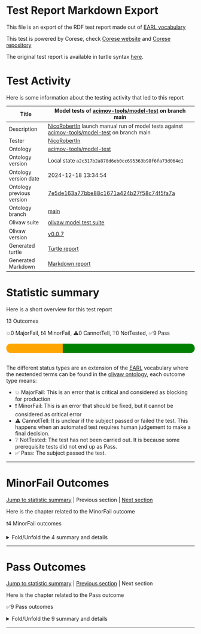 # Test Report Markdown Export

This file is an export of the RDF test report made out of [EARL vocabulary](https://www.w3.org/TR/EARL10/)

This test is powered by Corese, check [Corese website](https://project.inria.fr/corese/) and [Corese repository](https://github.com/Wimmics/corese)

The original test report is available in turtle syntax [here](./model-test-manual-NicoRobertIn-2024-12-18T13-34-56.ttl).

# Test Activity

Here is some information about the testing activity that led to this report

|Title|Model&#32;tests&#32;of&#32;[acimov-tools/model-test](https://github.com/acimov-tools/model-test)&#32;on&#32;branch&#32;main|
|--|--|
|Description|[NicoRobertIn](https://github.com/NicoRobertIn)&#32;launch&#32;manual&#32;run&#32;of&#32;model&#32;tests&#32;against&#32;[acimov-tools/model-test](https://github.com/acimov-tools/model-test)&#32;on&#32;branch&#32;main|
|Tester|[NicoRobertIn](https://github.com/NicoRobertIn)|
|Ontology|[acimov-tools/model-test](https://github.com/acimov-tools/model-test)|
|Ontology version|Local state `a2c317b2a870d6eb0cc695363b98f6fa73d064e1`|
|Ontology version date|2024-12-18 13:34:54|
|Ontology previous version|[7e5de163a77bbe88c1671a424b27f58c74f5fa7a](https://github.com/acimov-tools/model-test/tree/7e5de163a77bbe88c1671a424b27f58c74f5fa7a)|
|Ontology branch|[main](https://github.com/acimov-tools/model-test/tree/main)|
|Olivaw suite|[olivaw model test suite](https://github.com/Wimmics/olivaw/blob/v0.0.7/olivaw/test/model/suite.py)|
|Olivaw version|[v0.0.7](https://pypi.org/project/olivaw/0.0.7)|
|Generated turtle|[Turtle report](./model-test-manual-NicoRobertIn-2024-12-18T13-34-56.ttl)|
|Generated Markdown|[Markdown report](./model-test-manual-NicoRobertIn-2024-12-18T13-34-56.md)|

# Statistic summary

Here is a short overview for this test report

13 Outcomes

:boom:0 MajorFail, :exclamation:4 MinorFail, :warning:0 CannotTell, :grey_question:0 NotTested, :white_check_mark:9 Pass

<div  style="border-radius: 12px; height: 25px; overflow: hidden"><img src="../assets/red.png" width="0%" height="25px"/><img src="../assets/orange.png" width="30%" height="25px"/><img src="../assets/grey.png" width="0%" height="25px"/><img src="../assets/white.png" width="0%" height="25px"/><img src="../assets/green.png" width="70%" height="25px"/></div>

<br/>

The different status types are an extension of the [EARL](https://www.w3.org/TR/EARL10-Schema/) vocabulary where the nextended terms can be found in the [olivaw ontology](https://ns.inria.fr/olivaw#), each outcome type means:
* :boom: MajorFail: This is an error that is critical and considered as blocking for production
* :exclamation: MinorFail: This is an error that should be fixed, but it cannot be considered as critical error
* :warning: CannotTell: It is unclear if the subject passed or failed the test. This happens when an automated test requires human judgement to make a final decision.
* :grey_question: NotTested:  The test has not been carried out. It is because some prerequisite tests did not end up as Pass.
* :white_check_mark: Pass: The subject passed the test.

***


# MinorFail Outcomes

[Jump to statistic summary](#statistic-summary)	|	Previous section	|	[Next section](#pass-outcomes)

Here is the chapter related to the MinorFail outcome

:exclamation:4 MinorFail outcomes

<details>
<summary>Fold/Unfold the 4 summary and details</summary>

## MinorFail Outcomes Summary

:exclamation:4 MinorFail outcomes

|*Jump*|*Number*|*Status*|*Subject*|*Criterion*|*Title*|*Link*|
|------|--------|--------|---------|-----------|-------|------|
|[Chapter top](#minorfail-outcomes)|<div id="summary-MinorFail-1">1/4</div>|:exclamation:MinorFail|`module-src-munc`|[profile-compatibility](https://ns.inria.fr/olivaw#profile-compatibility)|OWL EL Profile incompatible|[Jump](#minorfail-outcome-number-1)|
|[Chapter top](#minorfail-outcomes)|<div id="summary-MinorFail-2">2/4</div>|:exclamation:MinorFail|`module-src-munc`|[profile-compatibility](https://ns.inria.fr/olivaw#profile-compatibility)|OWL QL Profile incompatible|[Jump](#minorfail-outcome-number-2)|
|[Chapter top](#minorfail-outcomes)|<div id="summary-MinorFail-3">3/4</div>|:exclamation:MinorFail|`module-src-munc`|[profile-compatibility](https://ns.inria.fr/olivaw#profile-compatibility)|OWL RL Profile incompatible|[Jump](#minorfail-outcome-number-3)|
|[Chapter top](#minorfail-outcomes)|<div id="summary-MinorFail-4">4/4</div>|:exclamation:MinorFail|`module-src-munc`|[term-referencing](https://ns.inria.fr/olivaw#term-referencing)|Term not referenced to a module|[Jump](#minorfail-outcome-number-4)|

***

## MinorFail Outcomes Details

This subchapter gives more details to the :exclamation:MinorFail outcomes

### MinorFail Outcome number 1

[Jump to summary definition](#summary-MinorFail-1)	|	Previous MinorFail outcome	|	[Next MinorFail outcome](#minorfail-outcome-number-2)

:exclamation:MinorFail outcome
#### Subject detail
|Name|module-src-munc|
|----|----|
|Title|Standalone&#32;module&#32;src/munc.ttl&#32;from&#32;branch&#32;main|
|Composition|- [Module munc](https://github.com/acimov-tools/model-test/blob/main/src/munc.ttl)|

#### Criterion detail
|Identifier|[profile-compatibility](https://ns.inria.fr/olivaw#profile-compatibility)|
|----|----|
|Title|Profile&#32;compatibility&#32;test|
|Description|A&#32;test&#32;meant&#32;to&#32;check&#32;whether&#32;the&#32;test&#32;subject&#32;is&#32;compatible&#32;with&#32;a&#32;profile&#32;or&#32;not,&#32;and&#32;if&#32;it&#32;is&#32;not,&#32;why.|

#### Outcome Detail
|Jump|Type|:exclamation:MinorFail|
|----|----|----|
|[Section top](#minorfail-outcome-number-1)|Identifier|`owl-el-profile-error`|
|[Section top](#minorfail-outcome-number-1)|Title|OWL&#32;EL&#32;Profile&#32;incompatible|
|[Section top](#minorfail-outcome-number-1)|Description|Statement&#32;not&#32;supported|
|[Section top](#minorfail-outcome-number-1)|Pointer|<pre lang="Turtle"><code>munc:hasFullTranslation&#32;a&#32;owl:ReflexiveProperty,  &#10; &#32; &#32; &#32; &#32; &#32; &#32; &#32; &#32;owl:SymmetricProperty,  &#10; &#32; &#32; &#32; &#32; &#32; &#32; &#32; &#32;owl:TransitiveProperty&#32;;  &#10; &#32; &#32; &#32; &#32;rdfs:label&#32; &#34;hasFullTranslation&#34;@en&#32;;  &#10; &#32; &#32; &#32; &#32;rdfs:domain&#32;munc:UncertaintyApproach&#32;;  &#10; &#32; &#32; &#32; &#32;rdfs:range&#32;munc:UncertaintyApproach&#32;;  &#10; &#32; &#32; &#32; &#32;rdfs:subPropertyOf&#32;munc:hasIdealTranslation&#32;.</code></pre>|

***
### MinorFail Outcome number 2

[Jump to summary definition](#summary-MinorFail-2)	|	[Previous MinorFail outcome](#minorfail-outcome-number-1)	|	[Next MinorFail outcome](#minorfail-outcome-number-3)

:exclamation:MinorFail outcome
#### Subject detail
|Name|module-src-munc|
|----|----|
|Title|Standalone&#32;module&#32;src/munc.ttl&#32;from&#32;branch&#32;main|
|Composition|- [Module munc](https://github.com/acimov-tools/model-test/blob/main/src/munc.ttl)|

#### Criterion detail
|Identifier|[profile-compatibility](https://ns.inria.fr/olivaw#profile-compatibility)|
|----|----|
|Title|Profile&#32;compatibility&#32;test|
|Description|A&#32;test&#32;meant&#32;to&#32;check&#32;whether&#32;the&#32;test&#32;subject&#32;is&#32;compatible&#32;with&#32;a&#32;profile&#32;or&#32;not,&#32;and&#32;if&#32;it&#32;is&#32;not,&#32;why.|

#### Outcome Detail
|Jump|Type|:exclamation:MinorFail|
|----|----|----|
|[Section top](#minorfail-outcome-number-2)|Identifier|`owl-ql-profile-error`|
|[Section top](#minorfail-outcome-number-2)|Title|OWL&#32;QL&#32;Profile&#32;incompatible|
|[Section top](#minorfail-outcome-number-2)|Description|Statement&#32;not&#32;supported|
|[Section top](#minorfail-outcome-number-2)|Pointer|<pre lang="Turtle"><code>munc:hasFullTranslation&#32;a&#32;owl:ReflexiveProperty,  &#10; &#32; &#32; &#32; &#32; &#32; &#32; &#32; &#32;owl:SymmetricProperty,  &#10; &#32; &#32; &#32; &#32; &#32; &#32; &#32; &#32;owl:TransitiveProperty&#32;;  &#10; &#32; &#32; &#32; &#32;rdfs:label&#32; &#34;hasFullTranslation&#34;@en&#32;;  &#10; &#32; &#32; &#32; &#32;rdfs:domain&#32;munc:UncertaintyApproach&#32;;  &#10; &#32; &#32; &#32; &#32;rdfs:range&#32;munc:UncertaintyApproach&#32;;  &#10; &#32; &#32; &#32; &#32;rdfs:subPropertyOf&#32;munc:hasIdealTranslation&#32;.</code></pre>|

***
### MinorFail Outcome number 3

[Jump to summary definition](#summary-MinorFail-3)	|	[Previous MinorFail outcome](#minorfail-outcome-number-2)	|	[Next MinorFail outcome](#minorfail-outcome-number-4)

:exclamation:MinorFail outcome
#### Subject detail
|Name|module-src-munc|
|----|----|
|Title|Standalone&#32;module&#32;src/munc.ttl&#32;from&#32;branch&#32;main|
|Composition|- [Module munc](https://github.com/acimov-tools/model-test/blob/main/src/munc.ttl)|

#### Criterion detail
|Identifier|[profile-compatibility](https://ns.inria.fr/olivaw#profile-compatibility)|
|----|----|
|Title|Profile&#32;compatibility&#32;test|
|Description|A&#32;test&#32;meant&#32;to&#32;check&#32;whether&#32;the&#32;test&#32;subject&#32;is&#32;compatible&#32;with&#32;a&#32;profile&#32;or&#32;not,&#32;and&#32;if&#32;it&#32;is&#32;not,&#32;why.|

#### Outcome Detail
|Jump|Type|:exclamation:MinorFail|
|----|----|----|
|[Section top](#minorfail-outcome-number-3)|Identifier|`owl-rl-profile-error`|
|[Section top](#minorfail-outcome-number-3)|Title|OWL&#32;RL&#32;Profile&#32;incompatible|
|[Section top](#minorfail-outcome-number-3)|Description|Statement&#32;not&#32;supported|
|[Section top](#minorfail-outcome-number-3)|Pointer|<pre lang="Turtle"><code>munc:hasFullTranslation&#32;a&#32;owl:ReflexiveProperty,  &#10; &#32; &#32; &#32; &#32; &#32; &#32; &#32; &#32;owl:SymmetricProperty,  &#10; &#32; &#32; &#32; &#32; &#32; &#32; &#32; &#32;owl:TransitiveProperty&#32;;  &#10; &#32; &#32; &#32; &#32;rdfs:label&#32; &#34;hasFullTranslation&#34;@en&#32;;  &#10; &#32; &#32; &#32; &#32;rdfs:domain&#32;munc:UncertaintyApproach&#32;;  &#10; &#32; &#32; &#32; &#32;rdfs:range&#32;munc:UncertaintyApproach&#32;;  &#10; &#32; &#32; &#32; &#32;rdfs:subPropertyOf&#32;munc:hasIdealTranslation&#32;.</code></pre>|

***
### MinorFail Outcome number 4

[Jump to summary definition](#summary-MinorFail-4)	|	[Previous MinorFail outcome](#minorfail-outcome-number-3)	|	Next MinorFail outcome

:exclamation:MinorFail outcome
#### Subject detail
|Name|module-src-munc|
|----|----|
|Title|Standalone&#32;module&#32;src/munc.ttl&#32;from&#32;branch&#32;main|
|Composition|- [Module munc](https://github.com/acimov-tools/model-test/blob/main/src/munc.ttl)|

#### Criterion detail
|Identifier|[term-referencing](https://ns.inria.fr/olivaw#term-referencing)|
|----|----|
|Title|Term&#32;referencing&#32;test|
|Description|A&#32;test&#32;case&#32;from&#32;the&#32;Best&#32;Practices&#32;tests&#32;checking&#32;if&#32;each&#32;term&#32;of&#32;the&#32;test&#32;subject&#32;is&#32;referenced&#32;to&#32;a&#32;module&#32;through&#32;a&#32;rdfs:isDefinedBy&#32;property.|

#### Outcome Detail
|Jump|Type|:exclamation:MinorFail|
|----|----|----|
|[Section top](#minorfail-outcome-number-4)|Identifier|`no-reference-module`|
|[Section top](#minorfail-outcome-number-4)|Title|Term&#32;not&#32;referenced&#32;to&#32;a&#32;module|
|[Section top](#minorfail-outcome-number-4)|Description|Subject&#32;terms&#32;not&#32;linked&#32;to&#32;a&#32;module&#32;by&#32;a&#32;rdfs:isDefinedBy&#32;property|
|[Section top](#minorfail-outcome-number-4)|Pointer|<pre lang="Turtle"><code>:UncertaintyOperation&#32;a&#32;owl:Class&#32;;  &#10; &#32; &#32; &#32; &#32;rdfs:label&#32; &#34;Uncertainty&#32;Operation&#34;@en&#32;;  &#10; &#32; &#32; &#32; &#32;rdfs:comment&#32; &#34;The&#32;Calculus&#32;to&#32;apply&#32;on&#32;the&#32;Values&#32;of&#32;a&#32;defined&#32;Uncertainty...&#34; &#32;.</code></pre>|
|[Section top](#minorfail-outcome-number-4)|Pointer|<pre lang="Turtle"><code>:UncertaintyValue&#32;a&#32;owl:Class&#32;;  &#10; &#32; &#32; &#32; &#32;rdfs:label&#32; &#34;Uncertainty&#32;Value&#34;@en&#32;;  &#10; &#32; &#32; &#32; &#32;rdfs:comment&#32; &#34;For&#32;each&#32;Uncertainty&#32;Feature,&#32;exists&#32;(when&#32;declared)&#32;a&#32;corre...&#34; &#32;.</code></pre>|
|[Section top](#minorfail-outcome-number-4)|Pointer|<pre lang="Turtle"><code>:Meta&#32;a&#32;owl:Class&#32;;  &#10; &#32; &#32; &#32; &#32;rdfs:label&#32; &#34;Meta&#34;@en&#32;;  &#10; &#32; &#32; &#32; &#32;rdfs:comment&#32; &#34;The&#32;metadata&#32;associated&#32;to&#32;a&#32;Sentence&#32;in&#32;a&#32;certain&#32;World&#32;(Co...&#34; &#32;.</code></pre>|
|[Section top](#minorfail-outcome-number-4)|Pointer|<pre lang="Turtle"><code>:Sentence&#32;a&#32;owl:Class&#32;;  &#10; &#32; &#32; &#32; &#32;rdfs:label&#32; &#34;Sentence&#34;@en&#32;;  &#10; &#32; &#32; &#32; &#32;rdfs:comment&#32; &#34;The&#32;Sentence&#32;(Triple,&#32;Graph,&#32;Graph&#32;Pattern)&#32;to&#32;which&#32;Meta&#32;is...&#34; &#32;.</code></pre>|
|[Section top](#minorfail-outcome-number-4)|Pointer|<pre lang="Turtle"><code>:Uncertainty&#32;a&#32;owl:Class&#32;;  &#10; &#32; &#32; &#32; &#32;rdfs:label&#32; &#34;Uncertainty&#34;@en&#32;;  &#10; &#32; &#32; &#32; &#32;rdfs:comment&#32; &#34;A&#32;subclass&#32;of&#32;Meta,&#32;it&#32;enables&#32;annotating&#32;the&#32;Sentence&#32;assoc...&#34; &#32;;  &#10; &#32; &#32; &#32; &#32;rdfs:subClassOf&#32;:Meta&#32;.</code></pre>|
|[Section top](#minorfail-outcome-number-4)|Pointer|<pre lang="Turtle"><code>:World&#32;a&#32;owl:Class&#32;;  &#10; &#32; &#32; &#32; &#32;rdfs:label&#32; &#34;World&#34;@en&#32;;  &#10; &#32; &#32; &#32; &#32;rdfs:comment&#32; &#34;The&#32;context&#32;(Graph,&#32;Default&#32;Graph,&#32;etc.)&#32;in&#32;which&#32;the&#32;Senten...&#34; &#32;.</code></pre>|
|[Section top](#minorfail-outcome-number-4)|Pointer|<pre lang="Turtle"><code>:UncertaintyApproach&#32;a&#32;owl:Class&#32;;  &#10; &#32; &#32; &#32; &#32;rdfs:label&#32; &#34;Uncertainty&#32;Approach&#34;@en&#32;;  &#10; &#32; &#32; &#32; &#32;rdfs:comment&#32; &#34;Individuals&#32;of&#32;this&#32;class&#32;represent&#32;uncertainty&#32;approaches,&#32;...&#34; &#32;.</code></pre>|
|[Section top](#minorfail-outcome-number-4)|Pointer|<pre lang="Turtle"><code>:TranslationFunction&#32;a&#32;owl:Class&#32;;  &#10; &#32; &#32; &#32; &#32;rdfs:label&#32; &#34;Translation&#32;Function&#34;@en&#32;;  &#10; &#32; &#32; &#32; &#32;rdfs:comment&#32; &#34;Individuals&#32;of&#32;this&#32;class&#32;are&#32;LDScript&#32;functions&#32;enabling&#32;tr...&#34; &#32;.</code></pre>|
|[Section top](#minorfail-outcome-number-4)|Pointer|<pre lang="Turtle"><code>:uncertaintyOperator&#32;a&#32;owl:ObjectProperty&#32;;  &#10; &#32; &#32; &#32; &#32;rdfs:label&#32; &#34;uncertaintyOperator&#34;@en&#32;;  &#10; &#32; &#32; &#32; &#32;rdfs:comment&#32; &#34;Each&#32;Uncertainty&#32;approach&#32;has&#32;its&#32;own&#32;logic&#32;to&#32;reason&#32;over&#32;m...&#34; &#32;;  &#10; &#32; &#32; &#32; &#32;rdfs:domain&#32;:uncertaintyFeature&#32;;  &#10; &#32; &#32; &#32; &#32;rdfs:range&#32;:UncertaintyOperation&#32;.</code></pre>|
|[Section top](#minorfail-outcome-number-4)|Pointer|<pre lang="Turtle"><code>:uncertaintyFeature&#32;a&#32;owl:ObjectProperty&#32;;  &#10; &#32; &#32; &#32; &#32;rdfs:label&#32; &#34;uncertaintyFeature&#34;@en&#32;;  &#10; &#32; &#32; &#32; &#32;rdfs:comment&#32; &#34;Each&#32;Uncertainty&#32;approach&#32;has&#32;some&#32;features,&#32;which&#32;can&#32;be&#32;me...&#34; &#32;;  &#10; &#32; &#32; &#32; &#32;rdfs:domain&#32;:Uncertainty&#32;;  &#10; &#32; &#32; &#32; &#32;rdfs:range&#32;:UncertaintyValue&#32;.</code></pre>|
|[Section top](#minorfail-outcome-number-4)|Pointer|<pre lang="Turtle"><code>:hasMeta&#32;a&#32;owl:ObjectProperty&#32;;  &#10; &#32; &#32; &#32; &#32;rdfs:label&#32; &#34;hasMeta&#34;@en&#32;;  &#10; &#32; &#32; &#32; &#32;rdfs:domain&#32;:Sentence,  &#10; &#32; &#32; &#32; &#32; &#32; &#32; &#32; &#32;:World&#32;;  &#10; &#32; &#32; &#32; &#32;rdfs:range&#32;:Meta&#32;.</code></pre>|
|[Section top](#minorfail-outcome-number-4)|Pointer|<pre lang="Turtle"><code>:hasUncertaintyApproach&#32;a&#32;owl:ObjectProperty&#32;;  &#10; &#32; &#32; &#32; &#32;rdfs:label&#32; &#34;hasUncertaintyApproach&#34;@en&#32;;  &#10; &#32; &#32; &#32; &#32;rdfs:domain&#32;:Uncertainty&#32;;  &#10; &#32; &#32; &#32; &#32;rdfs:range&#32;:UncertaintyApproach&#32;.</code></pre>|
|[Section top](#minorfail-outcome-number-4)|Pointer|<pre lang="Turtle"><code>:hasUncertaintyFeature&#32;a&#32;owl:ObjectProperty&#32;;  &#10; &#32; &#32; &#32; &#32;rdfs:label&#32; &#34;hasUncertaintyFeature&#34;@en&#32;;  &#10; &#32; &#32; &#32; &#32;rdfs:domain&#32;:UncertaintyApproach&#32;;  &#10; &#32; &#32; &#32; &#32;rdfs:range&#32;:uncertaintyFeature&#32;.</code></pre>|
|[Section top](#minorfail-outcome-number-4)|Pointer|<pre lang="Turtle"><code>:hasUncertaintyOperator&#32;a&#32;owl:ObjectProperty&#32;;  &#10; &#32; &#32; &#32; &#32;rdfs:label&#32; &#34;hasUncertaintyOperator&#34;@en&#32;;  &#10; &#32; &#32; &#32; &#32;rdfs:domain&#32;:UncertaintyApproach&#32;;  &#10; &#32; &#32; &#32; &#32;rdfs:range&#32;:uncertaintyOperator&#32;.</code></pre>|
|[Section top](#minorfail-outcome-number-4)|Pointer|<pre lang="Turtle"><code>:statedIn&#32;a&#32;owl:ObjectProperty&#32;;  &#10; &#32; &#32; &#32; &#32;rdfs:label&#32; &#34;statedIn&#34;@en&#32;;  &#10; &#32; &#32; &#32; &#32;rdfs:domain&#32;:Sentence&#32;;  &#10; &#32; &#32; &#32; &#32;rdfs:range&#32;:World&#32;.</code></pre>|
|[Section top](#minorfail-outcome-number-4)|Pointer|<pre lang="Turtle"><code>:translateFrom&#32;a&#32;owl:ObjectProperty&#32;;  &#10; &#32; &#32; &#32; &#32;rdfs:label&#32; &#34;translateFrom&#34;@en&#32;;  &#10; &#32; &#32; &#32; &#32;rdfs:domain&#32;:TranslationFunction&#32;;  &#10; &#32; &#32; &#32; &#32;rdfs:range&#32;:UncertaintyApproach&#32;.</code></pre>|
|[Section top](#minorfail-outcome-number-4)|Pointer|<pre lang="Turtle"><code>:translateTo&#32;a&#32;owl:ObjectProperty&#32;;  &#10; &#32; &#32; &#32; &#32;rdfs:label&#32; &#34;translateFrom&#34;@en&#32;;  &#10; &#32; &#32; &#32; &#32;rdfs:domain&#32;:TranslationFunction&#32;;  &#10; &#32; &#32; &#32; &#32;rdfs:range&#32;:UncertaintyApproach&#32;.</code></pre>|
|[Section top](#minorfail-outcome-number-4)|Pointer|<pre lang="Turtle"><code>:hasTranslation&#32;a&#32;owl:ObjectProperty&#32;;  &#10; &#32; &#32; &#32; &#32;rdfs:label&#32; &#34;hasTranslation&#34;@en&#32;;  &#10; &#32; &#32; &#32; &#32;rdfs:domain&#32;:UncertaintyApproach&#32;;  &#10; &#32; &#32; &#32; &#32;rdfs:range&#32;:UncertaintyApproach&#32;.</code></pre>|
|[Section top](#minorfail-outcome-number-4)|Pointer|<pre lang="Turtle"><code>:hasIdealTranslation&#32;a&#32;owl:ObjectProperty&#32;;  &#10; &#32; &#32; &#32; &#32;rdfs:label&#32; &#34;hasIdealTranslation&#34;@en&#32;;  &#10; &#32; &#32; &#32; &#32;rdfs:domain&#32;:UncertaintyApproach&#32;;  &#10; &#32; &#32; &#32; &#32;rdfs:range&#32;:UncertaintyApproach&#32;;  &#10; &#32; &#32; &#32; &#32;rdfs:subPropertyOf&#32;:hasTranslation&#32;.</code></pre>|
|[Section top](#minorfail-outcome-number-4)|Pointer|<pre lang="Turtle"><code>:hasFullTranslation&#32;a&#32;owl:ReflexiveProperty,  &#10; &#32; &#32; &#32; &#32; &#32; &#32; &#32; &#32;owl:SymmetricProperty,  &#10; &#32; &#32; &#32; &#32; &#32; &#32; &#32; &#32;owl:TransitiveProperty&#32;;  &#10; &#32; &#32; &#32; &#32;rdfs:label&#32; &#34;hasFullTranslation&#34;@en&#32;;  &#10; &#32; &#32; &#32; &#32;rdfs:domain&#32;:UncertaintyApproach&#32;;  &#10; &#32; &#32; &#32; &#32;rdfs:range&#32;:UncertaintyApproach&#32;;  &#10; &#32; &#32; &#32; &#32;rdfs:subPropertyOf&#32;:hasIdealTranslation&#32;.</code></pre>|

***

</details>

***


# Pass Outcomes

[Jump to statistic summary](#statistic-summary)	|	[Previous section](#minorfail-outcomes)	|	Next section

Here is the chapter related to the Pass outcome

:white_check_mark:9 Pass outcomes

<details>
<summary>Fold/Unfold the 9 summary and details</summary>

## Pass Outcomes Summary

:white_check_mark:9 Pass outcomes

|*Jump*|*Number*|*Status*|*Subject*|*Criterion*|*Title*|*Link*|
|------|--------|--------|---------|-----------|-------|------|
|[Chapter top](#pass-outcomes)|<div id="summary-Pass-1">1/9</div>|:white_check_mark:Pass|`module-src-munc`|[domain-and-range-referencing](https://ns.inria.fr/olivaw#domain-and-range-referencing)|Domains properly defined|[Jump](#pass-outcome-number-1)|
|[Chapter top](#pass-outcomes)|<div id="summary-Pass-2">2/9</div>|:white_check_mark:Pass|`module-src-munc`|[domain-and-range-referencing](https://ns.inria.fr/olivaw#domain-and-range-referencing)|Ranges properly defined|[Jump](#pass-outcome-number-2)|
|[Chapter top](#pass-outcomes)|<div id="summary-Pass-3">3/9</div>|:white_check_mark:Pass|`module-src-munc`|[labeled-terms](https://ns.inria.fr/olivaw#labeled-terms)|All terms labeled|[Jump](#pass-outcome-number-3)|
|[Chapter top](#pass-outcomes)|<div id="summary-Pass-4">4/9</div>|:white_check_mark:Pass|`module-src-munc`|[owl-rl-constraint](https://ns.inria.fr/olivaw#owl-rl-constraint)|OWL RL consistent|[Jump](#pass-outcome-number-4)|
|[Chapter top](#pass-outcomes)|<div id="summary-Pass-5">5/9</div>|:white_check_mark:Pass|`module-src-munc`|[proper-extension-predicate](https://ns.inria.fr/olivaw#proper-extension-predicate)|No class subproperty|[Jump](#pass-outcome-number-5)|
|[Chapter top](#pass-outcomes)|<div id="summary-Pass-6">6/9</div>|:white_check_mark:Pass|`module-src-munc`|[proper-extension-predicate](https://ns.inria.fr/olivaw#proper-extension-predicate)|No property subclass|[Jump](#pass-outcome-number-6)|
|[Chapter top](#pass-outcomes)|<div id="summary-Pass-7">7/9</div>|:white_check_mark:Pass|`module-src-munc`|[proper-extension-predicate](https://ns.inria.fr/olivaw#proper-extension-predicate)|No subclass of property|[Jump](#pass-outcome-number-7)|
|[Chapter top](#pass-outcomes)|<div id="summary-Pass-8">8/9</div>|:white_check_mark:Pass|`module-src-munc`|[proper-extension-predicate](https://ns.inria.fr/olivaw#proper-extension-predicate)|No subproperty of class|[Jump](#pass-outcome-number-8)|
|[Chapter top](#pass-outcomes)|<div id="summary-Pass-9">9/9</div>|:white_check_mark:Pass|`module-src-munc`|[terms-differenciation](https://ns.inria.fr/olivaw#terms-differenciation)|Terms differenciated enough|[Jump](#pass-outcome-number-9)|

***

## Pass Outcomes Details

This subchapter gives more details to the :white_check_mark:Pass outcomes

### Pass Outcome number 1

[Jump to summary definition](#summary-Pass-1)	|	Previous Pass outcome	|	[Next Pass outcome](#pass-outcome-number-2)

:white_check_mark:Pass outcome
#### Subject detail
|Name|module-src-munc|
|----|----|
|Title|Standalone&#32;module&#32;src/munc.ttl&#32;from&#32;branch&#32;main|
|Composition|- [Module munc](https://github.com/acimov-tools/model-test/blob/main/src/munc.ttl)|

#### Criterion detail
|Identifier|[domain-and-range-referencing](https://ns.inria.fr/olivaw#domain-and-range-referencing)|
|----|----|
|Title|Domain&#32;and&#32;range&#32;referencing&#32;test|
|Description|A&#32;test&#32;case&#32;from&#32;the&#32;Best&#32;Practices&#32;tests&#32;checking&#32;if&#32;all&#32;the&#32;ranges&#32;and&#32;domains&#32;from&#32;the&#32;test&#32;subject&#32;point&#32;to&#32;terms&#32;that&#32;are&#32;defined&#32;in&#32;the&#32;vocabulary.|

#### Outcome Detail
|Jump|Type|:white_check_mark:Pass|
|----|----|----|
|[Section top](#pass-outcome-number-1)|Identifier|`domain-out-of-vocabulary`|
|[Section top](#pass-outcome-number-1)|Title|Domains&#32;properly&#32;defined|
|[Section top](#pass-outcome-number-1)|Description|Each&#32;rdfs:domain&#32;is&#32;defined&#32;within&#32;the&#32;fragment|

***
### Pass Outcome number 2

[Jump to summary definition](#summary-Pass-2)	|	[Previous Pass outcome](#pass-outcome-number-1)	|	[Next Pass outcome](#pass-outcome-number-3)

:white_check_mark:Pass outcome
#### Subject detail
|Name|module-src-munc|
|----|----|
|Title|Standalone&#32;module&#32;src/munc.ttl&#32;from&#32;branch&#32;main|
|Composition|- [Module munc](https://github.com/acimov-tools/model-test/blob/main/src/munc.ttl)|

#### Criterion detail
|Identifier|[domain-and-range-referencing](https://ns.inria.fr/olivaw#domain-and-range-referencing)|
|----|----|
|Title|Domain&#32;and&#32;range&#32;referencing&#32;test|
|Description|A&#32;test&#32;case&#32;from&#32;the&#32;Best&#32;Practices&#32;tests&#32;checking&#32;if&#32;all&#32;the&#32;ranges&#32;and&#32;domains&#32;from&#32;the&#32;test&#32;subject&#32;point&#32;to&#32;terms&#32;that&#32;are&#32;defined&#32;in&#32;the&#32;vocabulary.|

#### Outcome Detail
|Jump|Type|:white_check_mark:Pass|
|----|----|----|
|[Section top](#pass-outcome-number-2)|Identifier|`range-out-of-vocabulary`|
|[Section top](#pass-outcome-number-2)|Title|Ranges&#32;properly&#32;defined|
|[Section top](#pass-outcome-number-2)|Description|Each&#32;rdfs:range&#32;is&#32;defined&#32;within&#32;the&#32;fragment|

***
### Pass Outcome number 3

[Jump to summary definition](#summary-Pass-3)	|	[Previous Pass outcome](#pass-outcome-number-2)	|	[Next Pass outcome](#pass-outcome-number-4)

:white_check_mark:Pass outcome
#### Subject detail
|Name|module-src-munc|
|----|----|
|Title|Standalone&#32;module&#32;src/munc.ttl&#32;from&#32;branch&#32;main|
|Composition|- [Module munc](https://github.com/acimov-tools/model-test/blob/main/src/munc.ttl)|

#### Criterion detail
|Identifier|[labeled-terms](https://ns.inria.fr/olivaw#labeled-terms)|
|----|----|
|Title|Term&#32;labeling&#32;test|
|Description|A&#32;test&#32;case&#32;from&#32;the&#32;Best&#32;Practices&#32;tests&#32;checking&#32;if&#32;all&#32;the&#32;terms&#32;of&#32;the&#32;subject&#32;have&#32;a&#32;rdfs:label&#32;property&#32;pointing&#32;to&#32;a&#32;literal&#32;in&#32;English|

#### Outcome Detail
|Jump|Type|:white_check_mark:Pass|
|----|----|----|
|[Section top](#pass-outcome-number-3)|Identifier|`not-labeled-term`|
|[Section top](#pass-outcome-number-3)|Title|All&#32;terms&#32;labeled|
|[Section top](#pass-outcome-number-3)|Description|All&#32;the&#32;terms&#32;defined&#32;in&#32;the&#32;subject&#32;have&#32;a&#32;rdfs:label&#32;in&#32;English|

***
### Pass Outcome number 4

[Jump to summary definition](#summary-Pass-4)	|	[Previous Pass outcome](#pass-outcome-number-3)	|	[Next Pass outcome](#pass-outcome-number-5)

:white_check_mark:Pass outcome
#### Subject detail
|Name|module-src-munc|
|----|----|
|Title|Standalone&#32;module&#32;src/munc.ttl&#32;from&#32;branch&#32;main|
|Composition|- [Module munc](https://github.com/acimov-tools/model-test/blob/main/src/munc.ttl)|

#### Criterion detail
|Identifier|[owl-rl-constraint](https://ns.inria.fr/olivaw#owl-rl-constraint)|
|----|----|
|Title|OWL&#32;RL&#32;Constraint&#32;test|
|Description|A&#32;test&#32;meant&#32;to&#32;check&#32;wether&#32;the&#32;test&#32;subject&#32;is&#32;syntaxically&#32;correct&#32;or&#32;not.|

#### Outcome Detail
|Jump|Type|:white_check_mark:Pass|
|----|----|----|
|[Section top](#pass-outcome-number-4)|Identifier|`owl-rl-constraint-violation`|
|[Section top](#pass-outcome-number-4)|Title|OWL&#32;RL&#32;consistent|
|[Section top](#pass-outcome-number-4)|Description|The&#32;provided&#32;graph&#32;is&#32;consistent&#32;for&#32;any&#32;OWL&#32;RL&#32;constraint|

***
### Pass Outcome number 5

[Jump to summary definition](#summary-Pass-5)	|	[Previous Pass outcome](#pass-outcome-number-4)	|	[Next Pass outcome](#pass-outcome-number-6)

:white_check_mark:Pass outcome
#### Subject detail
|Name|module-src-munc|
|----|----|
|Title|Standalone&#32;module&#32;src/munc.ttl&#32;from&#32;branch&#32;main|
|Composition|- [Module munc](https://github.com/acimov-tools/model-test/blob/main/src/munc.ttl)|

#### Criterion detail
|Identifier|[proper-extension-predicate](https://ns.inria.fr/olivaw#proper-extension-predicate)|
|----|----|
|Title|Predicate&#32;extension&#32;test|
|Description|A&#32;test&#32;meant&#32;to&#32;test&#32;the&#32;proper&#32;use&#32;of&#32;predicates&#32;rdfs:subClassOf&#32;and&#32;rdfs:subPropertyOf&#32;on&#32;the&#32;ontology&#32;terms|

#### Outcome Detail
|Jump|Type|:white_check_mark:Pass|
|----|----|----|
|[Section top](#pass-outcome-number-5)|Identifier|`class-subpropertyof`|
|[Section top](#pass-outcome-number-5)|Title|No&#32;class&#32;subproperty|
|[Section top](#pass-outcome-number-5)|Description|No&#32;ontology&#32;class&#32;is&#32;a&#32;subproperty|

***
### Pass Outcome number 6

[Jump to summary definition](#summary-Pass-6)	|	[Previous Pass outcome](#pass-outcome-number-5)	|	[Next Pass outcome](#pass-outcome-number-7)

:white_check_mark:Pass outcome
#### Subject detail
|Name|module-src-munc|
|----|----|
|Title|Standalone&#32;module&#32;src/munc.ttl&#32;from&#32;branch&#32;main|
|Composition|- [Module munc](https://github.com/acimov-tools/model-test/blob/main/src/munc.ttl)|

#### Criterion detail
|Identifier|[proper-extension-predicate](https://ns.inria.fr/olivaw#proper-extension-predicate)|
|----|----|
|Title|Predicate&#32;extension&#32;test|
|Description|A&#32;test&#32;meant&#32;to&#32;test&#32;the&#32;proper&#32;use&#32;of&#32;predicates&#32;rdfs:subClassOf&#32;and&#32;rdfs:subPropertyOf&#32;on&#32;the&#32;ontology&#32;terms|

#### Outcome Detail
|Jump|Type|:white_check_mark:Pass|
|----|----|----|
|[Section top](#pass-outcome-number-6)|Identifier|`property-subclassof`|
|[Section top](#pass-outcome-number-6)|Title|No&#32;property&#32;subclass|
|[Section top](#pass-outcome-number-6)|Description|No&#32;ontology&#32;property&#32;is&#32;a&#32;subclass|

***
### Pass Outcome number 7

[Jump to summary definition](#summary-Pass-7)	|	[Previous Pass outcome](#pass-outcome-number-6)	|	[Next Pass outcome](#pass-outcome-number-8)

:white_check_mark:Pass outcome
#### Subject detail
|Name|module-src-munc|
|----|----|
|Title|Standalone&#32;module&#32;src/munc.ttl&#32;from&#32;branch&#32;main|
|Composition|- [Module munc](https://github.com/acimov-tools/model-test/blob/main/src/munc.ttl)|

#### Criterion detail
|Identifier|[proper-extension-predicate](https://ns.inria.fr/olivaw#proper-extension-predicate)|
|----|----|
|Title|Predicate&#32;extension&#32;test|
|Description|A&#32;test&#32;meant&#32;to&#32;test&#32;the&#32;proper&#32;use&#32;of&#32;predicates&#32;rdfs:subClassOf&#32;and&#32;rdfs:subPropertyOf&#32;on&#32;the&#32;ontology&#32;terms|

#### Outcome Detail
|Jump|Type|:white_check_mark:Pass|
|----|----|----|
|[Section top](#pass-outcome-number-7)|Identifier|`subclassof-property`|
|[Section top](#pass-outcome-number-7)|Title|No&#32;subclass&#32;of&#32;property|
|[Section top](#pass-outcome-number-7)|Description|No&#32;ontology&#32;term&#32;is&#32;a&#32;subclass&#32;of&#32;a&#32;property|

***
### Pass Outcome number 8

[Jump to summary definition](#summary-Pass-8)	|	[Previous Pass outcome](#pass-outcome-number-7)	|	[Next Pass outcome](#pass-outcome-number-9)

:white_check_mark:Pass outcome
#### Subject detail
|Name|module-src-munc|
|----|----|
|Title|Standalone&#32;module&#32;src/munc.ttl&#32;from&#32;branch&#32;main|
|Composition|- [Module munc](https://github.com/acimov-tools/model-test/blob/main/src/munc.ttl)|

#### Criterion detail
|Identifier|[proper-extension-predicate](https://ns.inria.fr/olivaw#proper-extension-predicate)|
|----|----|
|Title|Predicate&#32;extension&#32;test|
|Description|A&#32;test&#32;meant&#32;to&#32;test&#32;the&#32;proper&#32;use&#32;of&#32;predicates&#32;rdfs:subClassOf&#32;and&#32;rdfs:subPropertyOf&#32;on&#32;the&#32;ontology&#32;terms|

#### Outcome Detail
|Jump|Type|:white_check_mark:Pass|
|----|----|----|
|[Section top](#pass-outcome-number-8)|Identifier|`subpropertyof-class`|
|[Section top](#pass-outcome-number-8)|Title|No&#32;subproperty&#32;of&#32;class|
|[Section top](#pass-outcome-number-8)|Description|No&#32;ontology&#32;term&#32;is&#32;a&#32;subproperty&#32;of&#32;a&#32;class|

***
### Pass Outcome number 9

[Jump to summary definition](#summary-Pass-9)	|	[Previous Pass outcome](#pass-outcome-number-8)	|	Next Pass outcome

:white_check_mark:Pass outcome
#### Subject detail
|Name|module-src-munc|
|----|----|
|Title|Standalone&#32;module&#32;src/munc.ttl&#32;from&#32;branch&#32;main|
|Composition|- [Module munc](https://github.com/acimov-tools/model-test/blob/main/src/munc.ttl)|

#### Criterion detail
|Identifier|[terms-differenciation](https://ns.inria.fr/olivaw#terms-differenciation)|
|----|----|
|Title|Terms&#32;differenciation&#32;test|
|Description|A&#32;test&#32;case&#32;from&#32;the&#32;Best&#32;Practices&#32;tests&#32;checking&#32;if&#32;all&#32;the&#32;terms&#32;are&#32;different&#32;enough&#32;from&#32;each&#32;other&#32;according&#32;to&#32;the&#32;Levenshtein&#32;distance&#32;metric.|

#### Outcome Detail
|Jump|Type|:white_check_mark:Pass|
|----|----|----|
|[Section top](#pass-outcome-number-9)|Identifier|`too-close-terms`|
|[Section top](#pass-outcome-number-9)|Title|Terms&#32;differenciated&#32;enough|
|[Section top](#pass-outcome-number-9)|Description|All&#32;the&#32;terms&#32;have&#32;have&#32;a&#32;satisfying&#32;Levenshtein&#32;distance&#32;from&#32;each&#32;other&#32;term.|

***

</details>

***
